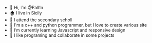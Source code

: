 - 👋 Hi, I’m @Pall1n
- 🏠 I live in Sicily
- 🏫 I attend the secondary scholl
- 👀 I'm a c++ and python programmer, but I love to create various site
- 🌱 I’m currently learning Javascript and responsive design 
- 💞️ I like programing and collaborate in some projects

<!---
Pall1n/Pall1n is a ✨ special ✨ repository because its `README.md` (this file) appears on your GitHub profile.
You can click the Preview link to take a look at your changes.
--->
